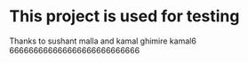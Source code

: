 # This project is used for testing

Thanks to sushant malla and kamal ghimire
kamal6
666666666666666666666666666

